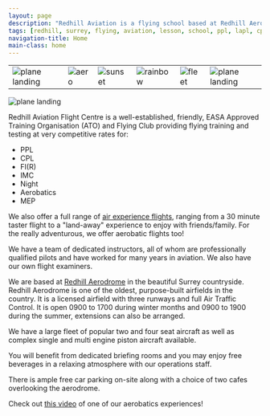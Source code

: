 ```yaml
---
layout: page
description: "Redhill Aviation is a flying school based at Redhill Aerodrome, providing training for various levels in the beautiful Surrey countryside."
tags: [redhill, surrey, flying, aviation, lesson, school, ppl, lapl, cpl, aerodrome, hire, aircraft, lease]
navigation-title: Home
main-class: home
---
```


<div class="scrolling-images">
  <div id="scroll-viewport">
    <div id="images-container">
      <table>
        <tbody>
          <tr>
            <td><img id="first-scrollable" src="{{ site.url }}/images/scrolling/landing.jpg" alt="plane landing"/></td>
            <td><img src="{{ site.url }}/images/scrolling/aero.png" alt="aero"/></td>
            <td><img src="{{ site.url }}/images/scrolling/sunset.jpg" alt="sunset"/></td>
            <td><img src="{{ site.url }}/images/scrolling/rainbow.jpg" alt="rainbow"/></td>
            <td><img src="{{ site.url }}/images/scrolling/fleet.jpg" alt="fleet"/></td>
            <td id="rpt"><img src="{{ site.url }}/images/scrolling/landing.jpg" alt="plane landing"/></td>
          </tr>
        </tbody>
      </table>
    </div>
  </div>
</div>

<div class="image-wrap">
  <img src="{{ site.url }}/images/scrolling/landing.jpg" alt="plane landing"/>
</div>

<p>Redhill Aviation Flight Centre is a well-established, friendly, EASA Approved Training Organisation (ATO) and Flying Club providing flying training and testing at very competitive rates for:
<ul>
<li>PPL</li>
<li>CPL</li>
<li>FI(R)</li>
<li>IMC</li>
<li>Night</li>
<li>Aerobatics</li>
<li>MEP</li>

</ul>
 </p>

 <p>We also offer a full range of <a href="{{ site.url }}/experience-flights">air experience flights</a>, ranging from a 30 minute taster flight to a "land-away" experience to enjoy with friends/family. For the really adventurous, we offer aerobatic flights too!<p>

<p>We have a team of dedicated instructors, all of whom are professionally qualified pilots and have worked for many years in aviation. We also have our own flight examiners.</p>

<p>We are based at <a href="http://www.redhillaerodrome.com/">Redhill Aerodrome</a> in the beautiful Surrey countryside. Redhill Aerodrome is one of the oldest, purpose-built airfields in the country. It is a licensed airfield with three runways and full Air Traffic Control. It is open 0900 to 1700 during winter months and 0900 to 1900 during the summer, extensions can also be arranged.</p>

<p> We have a large fleet of popular two and four seat aircraft as well as complex single and multi engine piston aircraft available.
</p>
<p>You will benefit from dedicated briefing rooms and you may enjoy free beverages in a relaxing atmosphere with our operations staff.</p>
<p>There is ample free car parking on-site along with a choice of two cafes overlooking the aerodrome.</p>


<p>Check out <a href="https://www.facebook.com/video.php?v=944451842239362&set=vb.187356691282218&type=2&theater">this video</a> of one of our aerobatics experiences!

</p>



